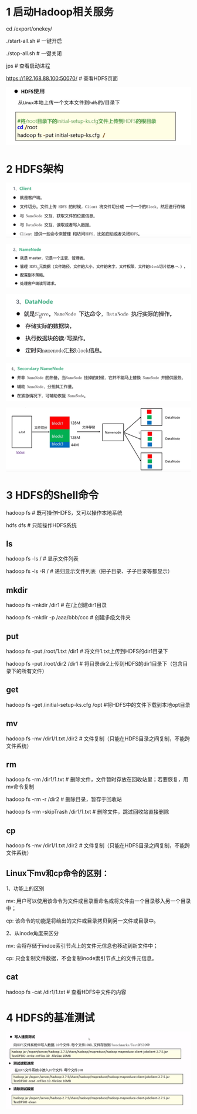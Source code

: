 # 1 启动Hadoop相关服务
cd /export/onekey/

./start-all.sh         # 一键开启

./stop-all.sh          # 一键关闭

jps                    # 查看启动进程

https://192.168.88.100:50070/  # 查看HDFS页面

![hadoop1](https://github.com/killmichael/Scala.github.io/blob/main/hadoop1.png)

# 2 HDFS架构
![hadoop2](https://github.com/killmichael/Scala.github.io/blob/main/hadoop2.png)

![hadoop3](https://github.com/killmichael/Scala.github.io/blob/main/hadoop3.png)

![hadoop4](https://github.com/killmichael/Scala.github.io/blob/main/hadoop4.png)

![hadoop5](https://github.com/killmichael/Scala.github.io/blob/main/hadoop5.png)

![hadoop6](https://github.com/killmichael/Scala.github.io/blob/main/hadoop6.png)

# 3 HDFS的Shell命令
hadoop fs <args>       # 既可操作HDFS，又可以操作本地系统
 
hdfs dfs <args>        # 只能操作HDFS系统
  
## ls
hadoop fs -ls /        # 显示文件列表

hadoop fs -ls -R /     # 递归显示文件列表（把子目录、子子目录等都显示）
## mkdir
hadoop fs -mkdir /dir1        # 在/上创建dir1目录

hadoop fs -mkdir -p /aaa/bbb/ccc # 创建多级文件夹
## put
hadoop fs -put /root/1.txt /dir1 # 将文件1.txt上传到HDFS的dir1目录下

hadoop fs -put /root/dir2 /dir1 # 将目录dir2上传到HDFS的dir1目录下（包含目录下的所有文件）
## get
hadoop fs -get /initial-setup-ks.cfg /opt  #将HDFS中的文件下载到本地opt目录
## mv
hadoop fs -mv /dir1/1.txt /dir2    # 文件复制（只能在HDFS目录之间复制，不能跨文件系统）
## rm
hadoop fs -rm /dir1/1.txt          # 删除文件，文件暂时存放在回收站里；若要恢复，用mv命令复制

hadoop fs -rm -r /dir2             # 删除目录，暂存于回收站

hadoop fs -rm -skipTrash /dir1/1.txt # 删除文件，跳过回收站直接删除
## cp
hadoop fs -mv /dir1/1.txt /dir2    # 文件复制（只能在HDFS目录之间复制，不能跨文件系统）

## Linux下mv和cp命令的区别：

1、功能上的区别

mv: 用户可以使用该命令为文件或目录重命名或将文件由一个目录移入另一个目录中；

cp: 该命令的功能是将给出的文件或目录拷贝到另一文件或目录中。 

2、从inode角度来区分

mv: 会将存储于indoe索引节点上的文件元信息也移动到新文件中；

cp: 只会复制文件数据，不会复制inode索引节点上的文件元信息。
## cat
hadoop fs -cat /dir1/1.txt     # 查看HDFS中文件的内容

# 4 HDFS的基准测试
![hadoop7](https://github.com/killmichael/Scala.github.io/blob/main/hadoop7.png)











